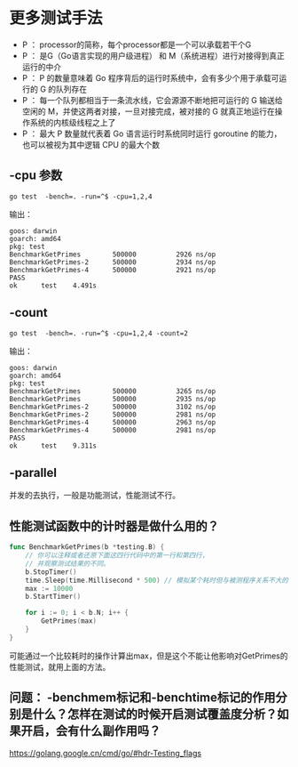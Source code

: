 # 更多测试手法

- P ： processor的简称，每个processor都是一个可以承载若干个G
- P ： 是G（Go语言实现的用户级进程） 和 M（系统进程）进行对接得到真正运行的中介
- P ： P 的数量意味着 Go 程序背后的运行时系统中，会有多少个用于承载可运行的 G 的队列存在
- P ： 每一个队列都相当于一条流水线，它会源源不断地把可运行的 G 输送给空闲的 M，并使这两者对接，一旦对接完成，被对接的 G 就真正地运行在操作系统的内核级线程之上了
- P ： 最大 P 数量就代表着 Go 语言运行时系统同时运行 goroutine 的能力，也可以被视为其中逻辑 CPU 的最大个数


## -cpu 参数

```shell
go test  -bench=. -run=^$ -cpu=1,2,4

```

输出：

```shell
goos: darwin
goarch: amd64
pkg: test
BenchmarkGetPrimes     	  500000	      2926 ns/op
BenchmarkGetPrimes-2   	  500000	      2934 ns/op
BenchmarkGetPrimes-4   	  500000	      2921 ns/op
PASS
ok  	test	4.491s
```

## -count

```shell
go test  -bench=. -run=^$ -cpu=1,2,4 -count=2
```

输出：

```shell
goos: darwin
goarch: amd64
pkg: test
BenchmarkGetPrimes     	  500000	      3265 ns/op
BenchmarkGetPrimes     	  500000	      2935 ns/op
BenchmarkGetPrimes-2   	  500000	      3102 ns/op
BenchmarkGetPrimes-2   	  500000	      2981 ns/op
BenchmarkGetPrimes-4   	  500000	      2963 ns/op
BenchmarkGetPrimes-4   	  500000	      2981 ns/op
PASS
ok  	test	9.311s
```

## -parallel

并发的去执行，一般是功能测试，性能测试不行。


## 性能测试函数中的计时器是做什么用的？

```go
func BenchmarkGetPrimes(b *testing.B) {
	// 你可以注释或者还原下面这四行代码中的第一行和第四行，
	// 并观察测试结果的不同。
	b.StopTimer()
	time.Sleep(time.Millisecond * 500) // 模拟某个耗时但与被测程序关系不大的操作。
	max := 10000
	b.StartTimer()

	for i := 0; i < b.N; i++ {
		GetPrimes(max)
	}
}

```

可能通过一个比较耗时的操作计算出max，但是这个不能让他影响对GetPrimes的性能测试，就用上面的方法。

## 问题： -benchmem标记和-benchtime标记的作用分别是什么？怎样在测试的时候开启测试覆盖度分析？如果开启，会有什么副作用吗？

https://golang.google.cn/cmd/go/#hdr-Testing_flags












